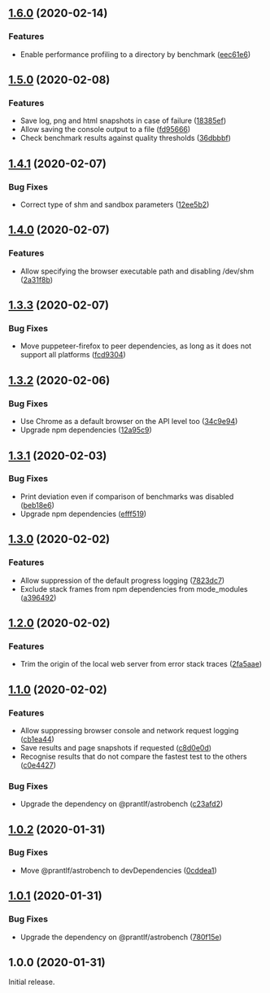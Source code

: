 ## [1.6.0](https://github.com/prantlf/astrobench-cli/compare/v1.5.0...v1.6.0) (2020-02-14)

### Features

* Enable performance profiling to a directory by benchmark ([eec61e6](https://github.com/prantlf/astrobench-cli/commit/eec61e65118d89b33a274b91dff037988a1580b1))

## [1.5.0](https://github.com/prantlf/astrobench-cli/compare/v1.4.1...v1.5.0) (2020-02-08)

### Features

* Save log, png and html snapshots in case of failure ([18385ef](https://github.com/prantlf/astrobench-cli/commit/18385ef9ef4a3f36239c4a621f00a97d971a8831))
* Allow saving the console output to a file ([fd95666](https://github.com/prantlf/astrobench-cli/commit/fd956665fcee6756b2ffc20e44a68b58e16340d0))
* Check benchmark results against quality thresholds ([36dbbbf](https://github.com/prantlf/astrobench-cli/commit/36dbbbf941d1783413bf7f0b1c0ce56e009bf8a0))

## [1.4.1](https://github.com/prantlf/astrobench-cli/compare/v1.4.0...v1.4.1) (2020-02-07)

### Bug Fixes

* Correct type of shm and sandbox parameters ([12ee5b2](https://github.com/prantlf/astrobench-cli/commit/12ee5b296b036e858bdc5439cd69e3e84f33d7bc))

## [1.4.0](https://github.com/prantlf/astrobench-cli/compare/v1.3.3...v1.4.0) (2020-02-07)

### Features

* Allow specifying the browser executable path and disabling /dev/shm ([2a31f8b](https://github.com/prantlf/astrobench-cli/commit/2a31f8b87a638ee33b256a1fc0a577cf03097579))

## [1.3.3](https://github.com/prantlf/astrobench-cli/compare/v1.3.2...v1.3.3) (2020-02-07)

### Bug Fixes

* Move puppeteer-firefox to peer dependencies, as long as it does not support all platforms ([fcd9304](https://github.com/prantlf/astrobench-cli/commit/fcd9304bdd7e74b878165b9eb63071c5439bc7b7))

## [1.3.2](https://github.com/prantlf/astrobench-cli/compare/v1.3.1...v1.3.2) (2020-02-06)

### Bug Fixes

* Use Chrome as a default browser on the API level too ([34c9e94](https://github.com/prantlf/astrobench-cli/commit/34c9e947664733984eaa2eac6932daa24f3f9db5))
* Upgrade npm dependencies ([12a95c9](https://github.com/prantlf/astrobench-cli/commit/12a95c9b682a1bfd3da703087b478014996e121f))

## [1.3.1](https://github.com/prantlf/astrobench-cli/compare/v1.3.0...v1.3.1) (2020-02-03)

### Bug Fixes

* Print deviation even if comparison of benchmarks was disabled ([beb18e6](https://github.com/prantlf/astrobench-cli/commit/beb18e6f51d78e632aa237601857bd6fa74c9ccc))
* Upgrade npm dependencies ([efff519](https://github.com/prantlf/astrobench-cli/commit/efff5199b1cac67072fd0f9ffed60f0221e985d1))

## [1.3.0](https://github.com/prantlf/astrobench-cli/compare/v1.2.0...v1.3.0) (2020-02-02)

### Features

* Allow suppression of the default progress logging ([7823dc7](https://github.com/prantlf/astrobench-cli/commit/7823dc78e43e7126439e3fe57a21099bfeeae96f))
* Exclude stack frames from npm dependencies from mode_modules ([a396492](https://github.com/prantlf/astrobench-cli/commit/a3964927999214a64ca193e0a38903c6b2131b29))

## [1.2.0](https://github.com/prantlf/astrobench-cli/compare/v1.1.0...v1.2.0) (2020-02-02)

### Features

* Trim the origin of the local web server from error stack traces ([2fa5aae](https://github.com/prantlf/astrobench-cli/commit/2fa5aae4801f934d77c0e04b675f3283c775fc1e))

## [1.1.0](https://github.com/prantlf/astrobench-cli/compare/v1.0.2...v1.1.0) (2020-02-02)

### Features

* Allow suppressing browser console and network request logging ([cb1ea44](https://github.com/prantlf/astrobench/commit/cb1ea44524ae3cc153c4afd02e4fa522b277e94b))
* Save results and page snapshots if requested ([c8d0e0d](https://github.com/prantlf/astrobench/commit/c8d0e0d901033dafed2dd8cc1bddefa364e9cb4b))
* Recognise results that do not compare the fastest test to the others ([c0e4427](https://github.com/prantlf/astrobench/commit/c0e442730b3679fc34bf1938d5c5ce3869808338))

### Bug Fixes

* Upgrade the dependency on @prantlf/astrobench ([c23afd2](https://github.com/prantlf/astrobench/commit/c23afd262e69d1c0278c3f190a2c9d28a99d45c9))

## [1.0.2](https://github.com/prantlf/astrobench-cli/compare/v1.0.1...v1.0.2) (2020-01-31)

### Bug Fixes

* Move @prantlf/astrobench to devDependencies ([0cddea1](https://github.com/prantlf/astrobench/commit/0cddea1acdcc6b8d027d742b23e3eea303f8b8cc))

## [1.0.1](https://github.com/prantlf/astrobench-cli/compare/v1.0.0...v1.0.1) (2020-01-31)

### Bug Fixes

* Upgrade the dependency on @prantlf/astrobench ([780f15e](https://github.com/prantlf/astrobench/commit/780f15e1841c20d7425ace7b7c7216efa001d268))

## 1.0.0 (2020-01-31)

Initial release.
